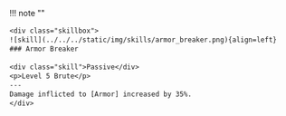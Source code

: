 !!! note ""

    <div class="skillbox">
    ![skill](../../../static/img/skills/armor_breaker.png){align=left}
    ### Armor Breaker

    <div class="skill">Passive</div>
    <p>Level 5 Brute</p>
    ---
    Damage inflicted to [Armor] increased by 35%.
    </div>
